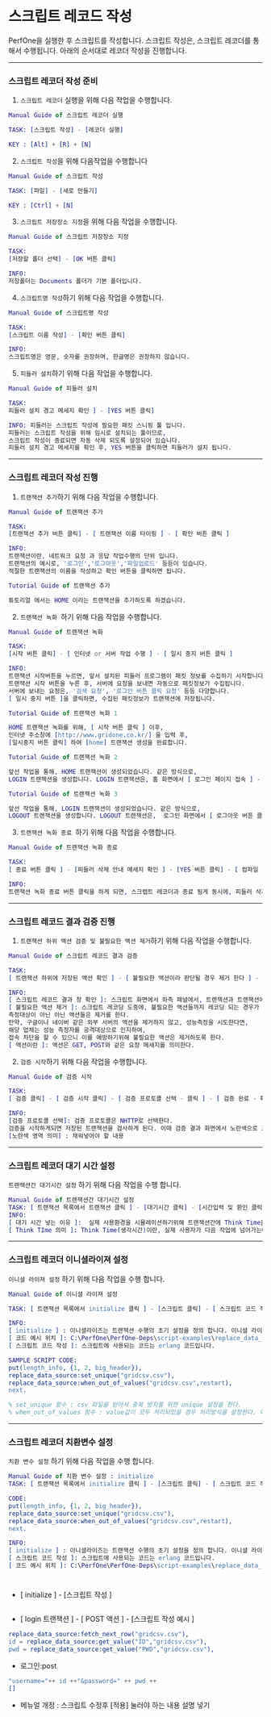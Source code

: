 # 스크립트 레코드 작성
PerfOne을 실행한 후 스크립트를 작성합니다.
스크립트 작성은, 스크립트 레코더를 통해서 수행됩니다.
아래의 순서대로 레코더 작성을 진행합니다.

------------------------------------------------------------------------------------------

### 스크립트 레코더 작성 준비

1. `스크립트 레코더` 실행을 위해 다음 작업을 수행합니다.

```erlang
Manual Guide of 스크립트 레코더 실행

TASK: [스크립트 작성] - [레코더 실행]

KEY : [Alt] + [R] + [N] 
```
2. `스크립트 작성`을 위해 다음작업을 수행합니다

```erlang
Manual Guide of 스크립트 작성

TASK: [파일] - [새로 만들기]

KEY : [Ctrl] + [N]
```
3. `스크립트 저장장소 지정`을 위해 다음 작업을 수행합니다.

```erlang
Manual Guide of 스크립트 저장장소 지정

TASK:
[저장할 폴더 선택] - [OK 버튼 클릭]

INFO:
저장폴더는 Documents 폴더가 기본 폴더입니다. 
```

4. `스크립트명 작성`하기 위해 다음 작업을 수행합니다.
```erlang
Manual Guide of 스크립트명 작성

TASK:
[스크립트 이름 작성] - [확인 버튼 클릭]

INFO:
스크립트명은 영문, 숫자를 권장하며, 한글명은 권장하지 않습니다. 
```

5. `피들러 설치`하기 위해 다음 작업을 수행합니다.
```erlang
Manual Guide of 피들러 설치

TASK: 
피들러 설치 경고 메세지 확인 ] - [YES 버튼 클릭]

INFO: 피들러는 스크립트 작성에 필요한 패킷 스니핑 툴 입니다.
피들러는 스크립트 작성을 위해 임시로 설치되는 툴이므로, 
스크립트 작성이 종료되면 자동 삭제 되도록 설정되어 있습니다. 
피들러 설치 경고 메세지를 확인 후, YES 버튼을 클릭하면 피들러가 설치 됩니다.
```

------------------------------------------------------------------------------------------

### 스크립트 레코더 작성 진행

1. `트랜잭션 추가`하기 위해 다음 작업을 수행합니다.
```erlang
Manual Guide of 트랜잭션 추가

TASK: 
[트랜잭션 추가 버튼 클릭] - [ 트랜잭션 이름 타이핑 ] - [ 확인 버튼 클릭 ]

INFO: 
트랜잭션이란, 네트워크 요청 과 응답 작업수행의 단위 입니다. 
트랜잭션의 예시로, '로그인','로그아웃','파일업로드' 등등이 있습니다.
적절한 트랜잭션의 이름을 작성하고 확인 버튼을 클릭하면 됩니다.
```
```erlang
Tutorial Guide of 트랜잭션 추가

튜토리얼 에서는 HOME 이라는 트랜잭션을 추가하도록 하겠습니다.  
```

2. `트랜잭션 녹화 `하기 위해 다음 작업을 수행합니다.
```erlang
Manual Guide of 트랜잭션 녹화

TASK: 
[시작 버튼 클릭] - [ 인터넷 or 서버 작업 수행 ] - [ 일시 중지 버튼 클릭 ]

INFO: 
트랜잭션 시작버튼을 누르면, 앞서 설치된 피들러 프로그램이 패킷 정보를 수집하기 시작합니다. 
트랜잭션 시작 버튼을 누른 후, 서버에 요청을 보내면 자동으로 패킷정보가 수집됩니다. 
서버에 보내는 요청은, '검색 요청', '로그인 버튼 클릭 요청' 등등 다양합니다.
[ 일시 중지 버튼 ]을 클릭하면, 수집된 패킷정보가 트랜잭션에 저장됩니다.
```  
```erlang
Tutorial Guide of 트랜잭션 녹화 1

HOME 트랜잭션 녹화를 위해, [ 시작 버튼 클릭 ] 이후, 
인터넷 주소창에 [http://www.gridone.co.kr/] 을 입력 후,
[일시중지 버튼 클릭] 하여 [home] 트랜잭션 생성을 완료합니다.
```
```erlang
Tutorial Guide of 트랜잭션 녹화 2

앞선 작업을 통해, HOME 트랜잭션이 생성되었습니다. 같은 방식으로, 
LOGIN 트랜잭션을 생성합니다. LOGIN 트랜잭션은, 홈 화면에서 [ 로그인 페이지 접속 ] - [아이디, 패스 워드 입력 ] - [ 로그인 버튼 클릭 ] 의 작업을 녹화하도록 합니다.  
```
```erlang
Tutorial Guide of 트랜잭션 녹화 3

앞선 작업을 통해, LOGIN 트랜잭션이 생성되었습니다. 같은 방식으로, 
LOGOUT 트랜잭션을 생성합니다. LOGOUT 트랜잭션은,  로그인 화면에서 [ 로그아웃 버튼 클릭 ]의 작업을 녹화하도록 합니다.
```

3. `트랜잭션 녹화 종료 `하기 위해 다음 작업을 수행합니다.
```erlang
Manual Guide of 트랜잭션 녹화 종료

TASK:
[ 종료 버튼 클릭 ] - [피들러 삭제 안내 메세지 확인 ] - [YES 버튼 클릭] - [ 컴파일 완료 안내 메세지 확인 ] - [ 확인 버튼 클릭 ]

INFO:
트랜잭션 녹화 종료 버튼 클릭을 하게 되면, 스크렙트 레코더과 종료 됨게 동시에, 피들러 삭제 안내메세지가 나타난다. 피들러는 패킷 스니핑 툴이므로 스크립트 레코딩이 종료된 이후 삭제하는것을 권장한다. YES 버튼 클릭 하면 피들러는 자동적으로 삭제 된다. 이후, 컴파일 완료 메세지를 확인후 확인 버튼을 누르면 트랜잭션 녹화가 종료된다. 
```

------------------------------------------------------------------------------------------

### 스크립트 레코드 결과 검증 진행
1. ` 트랜잭션 하위 액션 검증 및 불필요한 액션 제거 `하기 위해 다음 작업을 수행합니다.
```erlang
Manual Guide of 스크립트 레코드 결과 검증 

TASK: 
[ 트랜잭션 하위에 저장된 액션 확인 ] - [ 불필요한 액션이라 판단될 경우 제거 한다 ] - [ 제거 방법: 액션 클릭 - 마우스 우클릭 - 제거 클릭 ] 

INFO: 
[ 스크립트 레코드 결과 창 확인 ]: 스크립트 화면에서 좌측 패널에서, 트랜잭션과 트랜잭션에 액션들이 저장되어 있음을 확인 할 수 있다.
[ 불필요한 액션 제거 ]: 스크립트 레코딩 도중에, 불필요한 액션들까지 레코딩 되는 경우가 발생하는데, 
측정대상이 아닌 아닌 액션들은 제거를 한다. 
만약, 구글이나 네이버 같은 외부 서버의 액션을 제거하지 않고, 성능측정을 시도한다면, 
해당 업체는 성능 측정자를 공격대상으로 인지하여, 
접속 차단을 할 수 있으니 이를 예방하기위해 불필요한 액션은 제거하도록 한다.  
[ 액션이란 ]: 액션은 GET, POST와 같은 요청 메세지를 의미한다.
```
2. `검증 시작`하기 위해 다음 작업을 수행합니다.
```erlang
Manual Guide of 검증 시작

TASK: 
[ 검증 클릭] - [ 검증 시작 클릭] - [ 검증 프로토콜 선택 - 클릭 ] - [ 검증 완료 - 확인 버튼 클릭 ]

INFO: 
[검증 프로토콜 선택]: 검증 프로토콜은 NHTTP로 선택한다.
검증을 시작하게되면 저장된 트랜잭션을 검사하게 된다. 이때 검증 결과 화면에서 노란색으로 표시된 부분은...
[노란색 영역 의미] : 채워넣어야 할 내용
```

------------------------------------------------------------------------------------------

### 스크립트 레코더 대기 시간 설정
`트랜잭션간 대기시간 설정` 하기 위해 다음 작업을 수행 합니다.
```erlang
Manual Guide of 트랜잭션간 대기시간 설정
TASK: [ 트랜잭션 목록에서 트랜잭션 클릭 ] - [대기시간 클릭] - [시간입력 및 환인 클릭]
INFO: 
[ 대기 시간 넣는 이유 ]:  실제 사용환경을 시뮬레이션하기위해 트랜잭션간에 Think Time을 넣어 준다.
[ Think TIme 의미 ]: Think Time(생각시간)이란, 실제 사용자가 다음 작업에 넘어가는데 걸리는 시간을 의미한다.
```
------------------------------------------------------------------------------------------

### 스크립트 레코더 이니셜라이져 설정
`이니셜 라이져 설정` 하기 위해 다음 작업을 수행 합니다.
```erlang
Manual Guide of 이니셜 라이져 설정

TASK: [ 트랜잭션 목록에서 initialize 클릭 ] - [스크립트 클릭] - [ 스크립트 코드 작성 ] - [ 적용 버튼 클릭 ]

INFO: 
[ initialize ] : 이니셜라이즈는 트랜잭션 수행의 초기 설정을 정의 합니다. 이니셜 라이즈의 스크립트를 수정하여, 설정을 변경할수 있습니다.
[ 코드 예시 위치 ]: C:\PerfOne\PerfOne-Deps\script-examples\replace_data_source 에서 예제 코드를 보실수 있습니다.
[ 스크립트 코드 작성 ]: 스크립트에 사용되는 코드는 erlang 코드입니다. 

SAMPLE SCRIPT CODE: 
put(length_info, {1, 2, big_header}),
replace_data_source:set_unique("gridcsv.csv"),
replace_data_source:when_out_of_values("gridcsv.csv",restart),
next.

% set_unique 함수 : csv 파일을 받아서 중복 방지를 위한 unique 설정을 한다.
% when_out_of_values 함수 : value값이 모두 처리되었을 경우 처리방식을 설정한다. 예시코드에선 'restart'로 설정되어있다.

```
------------------------------------------------------------------------------------------
### 스크립트 레코더 치환변수 설정
`치환 변수 설정` 하기 위해 다음 작업을 수행 합니다.
```erlang
Manual Guide of 치환 변수 설정 : initialize
TASK: [ 트랜잭션 목록에서 initialize 클릭 ] - [스크립트 클릭] - [ 스크립트 코드 작성 ] - [ 적용 버튼 클릭 ]

CODE: 
put(length_info, {1, 2, big_header}),
replace_data_source:set_unique("gridcsv.csv"),
replace_data_source:when_out_of_values("gridcsv.csv",restart),
next.

INFO: 
[ initialize ] : 이니셜라이즈는 트랜잭션 수행의 초기 설정을 정의 합니다. 이니셜 라이즈의 스크립트를 수정하여, 설정을 변경할수 있습니다.
[ 스크립트 코드 작성 ]: 스크립트에 사용되는 코드는 erlang 코드입니다. 
[ 코드 예시 위치 ]: C:\PerfOne\PerfOne-Deps\script-examples\replace_data_source 에서 예제 코드를 보실수 있습니다.
```
# 
- [ initialize ] - [스크립트 작성 ]
```erlang

```
- [ login 트랜잭션 ] - [ POST 액션 ] - [스크립트 작성 예시 ]
```erlang
replace_data_source:fetch_next_row("gridcsv.csv"),
id = replace_data_source:get_value("ID","gridcsv.csv"),
pwd = replace_data_source:get_value("PWD","gridcsv.csv"),
```

- 로그인:post
```erlang
"username="++ id ++"&password=" ++ pwd ++
[]
```
+ 메뉴얼 개정 : 스크립트 수정후 [적용] 눌러야 하는 내용 설명 넣기
```